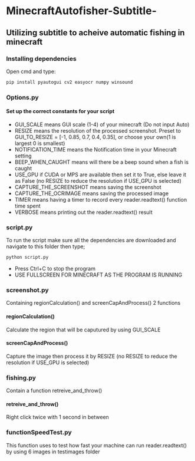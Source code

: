 # MinecraftAutofisher-Subtitle-
## Utilizing subtitle to acheive automatic fishing in minecraft
### Installing dependencies
Open cmd and type:
```bash
pip install pyautogui cv2 easyocr numpy winsound
```
### Options.py
#### Set up the correct constants for your script
- GUI_SCALE means GUI scale (1-4) of your minecraft (Do not input Auto)
- RESIZE means the resolution of the processed screenshot. Preset to GUI_TO_RESIZE = [-1, 0.85, 0.7, 0.4, 0.35], or choose your own(1 is largest 0 is smallest)
- NOTIFICATION_TIME means the Notification time in your Minecraft setting
- BEEP_WHEN_CAUGHT means will there be a beep sound when a fish is caught
- USE_GPU if CUDA or MPS are available then set it to True, else leave it as False (no RESIZE to reduce the resolution if USE_GPU is selected)
- CAPTURE_THE_SCREENSHOT means saving the screenshot
- CAPTURE_THE_OCRIMAGE means saving the processed image
- TIMER means having a timer to record every reader.readtext() function time spent
- VERBOSE means printing out the reader.readtext() result


### script.py
To run the script make sure all the dependencies are downloaded and navigate to this folder then type;
```bash
python script.py
```
- Press Ctrl+C to stop the program
- USE FULLSCREEN FOR MINECRAFT AS THE PROGRAM IS RUNNING

### screenshot.py
Containing regionCalculation() and screenCapAndProcess() 2 functions
#### regionCalculation()
Calculate the region that will be caputured by using GUI_SCALE
#### screenCapAndProcess()
Capture the image then process it by RESIZE (no RESIZE to reduce the resolution if USE_GPU is selected)

### fishing.py
Contain a function retreive_and_throw()
#### retreive_and_throw()
Right click twice with 1 second in between

### functionSpeedTest.py
This function uses to test how fast your machine can run reader.readtext() by using 6 images in testimages folder
